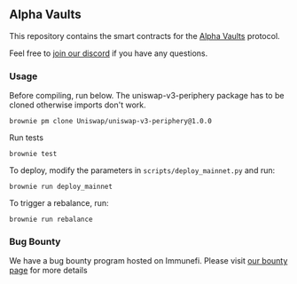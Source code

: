## Alpha Vaults

This repository contains the smart contracts for the [Alpha Vaults](https://alpha.charm.fi/) protocol.

Feel free to [join our discord](https://discord.gg/6BY3Fq2) if you have any questions.


### Usage

Before compiling, run below. The uniswap-v3-periphery package has to be cloned
otherwise imports don't work.

`brownie pm clone Uniswap/uniswap-v3-periphery@1.0.0`

Run tests

`brownie test`

To deploy, modify the parameters in `scripts/deploy_mainnet.py` and run:

`brownie run deploy_mainnet`

To trigger a rebalance, run:

`brownie run rebalance`


### Bug Bounty

We have a bug bounty program hosted on Immunefi. Please visit [our bounty page](https://immunefi.com/bounty/charm/) for more details
